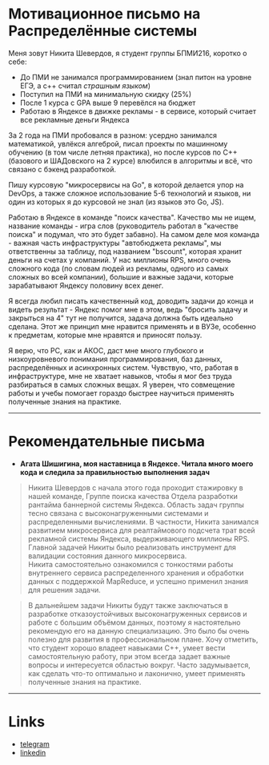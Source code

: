 # Мотивационное письмо на Распределённые системы

Меня зовут Никита Шевердов, я студент группы БПМИ216, коротко о себе:
- До ПМИ не занимался программированием (знал питон на уровне ЕГЭ, а c++ считал *страшным языком*) 
- Поступил на ПМИ на минимальную скидку (25%)
- После 1 курса с GPA выше 9 перевёлся на бюджет
- Работаю в Яндексе в движке рекламы - в сервисе, который считает все рекламные деньги Яндекса

За 2 года на ПМИ пробовался в разном: усердно занимался математикой, увлёкся алгеброй, писал проекты по машинному обучению (в том числе летняя практика), но после курсов по C++ (базового и ШАДовского на 2 курсе) влюбился в алгоритмы и всё, что связано с бэкенд разработкой.

Пишу курсовую "микросервисы на Go", в которой делается упор на DevOps, а также сложное использование 5-6 технологий и языков, ни один из которых я до курсовой не знал (из языков это Go, JS).

Работаю в Яндексе в команде "поиск качества". Качество мы не ищем, название команды - игра слов (руководитель работал в "качестве поиска" и подумал, что это будет забавно). На самом деле моя команда - важная часть инфраструктуры "автобюджета рекламы", мы ответственны за таблицу, под названием "bscount", которая хранит деньги на счетах у компаний. У нас миллионы RPS, много очень сложного кода (по словам людей из рекламы, одного из самых сложных во всей компании), большие и важные задачи, которые зарабатывают Яндексу половину всех денег.

Я всегда любил писать качественный код, доводить задачи до конца и видеть результат - Яндекс помог мне в этом, ведь "бросить задачу и закрыться на 4" тут не получится, задача должна быть идеально сделана. Этот же принцип мне нравится применять и в ВУЗе, особенно к предметам, которые мне нравятся и приносят пользу.

Я верю, что РС, как и АКОС, даст мне много глубокого и низкоуровневого понимания программирования, баз данных, распределённых и асинхронных систем. Чувствую, что, работая в инфраструктуре, мне не хватает навыков, чтобы я мог без труда разбираться в самых сложных вещах. Я уверен, что совмещение работы и учебы помогает гораздо быстрее научиться применять полученные знания на практике.

---

# Рекомендательные письма

- **Агата Шишигина, моя наставница в Яндексе. Читала много моего кода и следила за правильностью выполнения задач**
> Никита Шевердов с начала этого года проходит стажировку в нашей команде, Группе поиска качества Отдела разработки рантайма баннерной системы Яндекса. Область задач группы тесно связана с высоконагруженными системами и распределенными вычислениями. В частности, Никита занимался развитием микросервиса для реалтаймового подсчета трат всей рекламной системы Яндекса, выдерживающего миллионы RPS. Главной задачей Никиты было реализовать инструмент для валидации состояния данного микросервиса. Никита самостоятельно ознакомился с тонкостями работы внутреннего сервиса распределенного хранения и обработки данных с поддержкой MapReduce, и успешно применил знания для решения задачи.

> В дальнейшем задачи Никиты будут также заключаться в разработке отказоустойчивых высоконагруженных сервисов и работе с большим объёмом данных, поэтому я настоятельно рекомендую его на данную специализацию. Это было бы очень полезно для развития в профессиональном плане. Хочу отметить, что студент хорошо владеет навыками С++, умеет вести самостоятельную работу, при этом всегда задает важные вопросы и интересуется областью вокруг. Часто задумывается, как сделать что-то оптимально и лаконично, умеет применять полученные знания на практике.

---

# Links

- [telegram](https://t.me/pchelka_zh)
- [linkedin](https://www.linkedin.com/in/nikita-sheverdov) 
